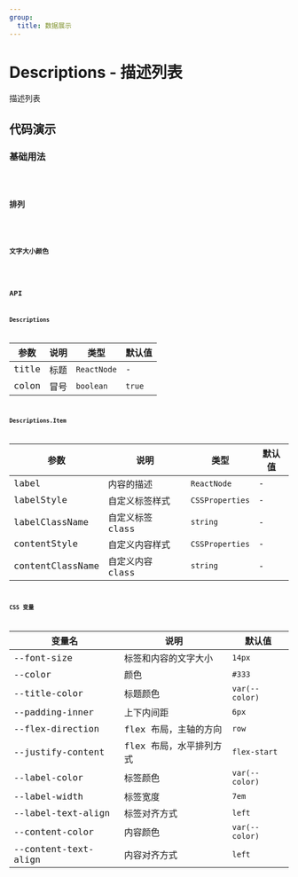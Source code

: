 ```yaml
---
group:
  title: 数据展示
---
```


# Descriptions - 描述列表

描述列表

## 代码演示

### 基础用法

<code src='./demos/basic.tsx' />

### 排列

<code src='./demos/justify.tsx' />

### 文字大小颜色

<code src='./demos/more.tsx' />

## API

### Descriptions

| 参数  | 说明 | 类型        | 默认值 |
| ----- | ---- | ----------- | ------ |
| title | 标题 | `ReactNode` | -      |
| colon | 冒号 | `boolean`   | `true` |

### Descriptions.Item

| 参数             | 说明             | 类型            | 默认值 |
| ---------------- | ---------------- | --------------- | ------ |
| label            | 内容的描述       | `ReactNode`     | -      |
| labelStyle       | 自定义标签样式   | `CSSProperties` | -      |
| labelClassName   | 自定义标签 class | `string`        | -      |
| contentStyle     | 自定义内容样式   | `CSSProperties` | -      |
| contentClassName | 自定义内容 class | `string`        | -      |

### CSS 变量

| 变量名               | 说明                    | 默认值         |
| -------------------- | ----------------------- | -------------- |
| --font-size          | 标签和内容的文字大小    | `14px`         |
| --color              | 颜色                    | `#333`         |
| --title-color        | 标题颜色                | `var(--color)` |
| --padding-inner      | 上下内间距              | `6px`          |
| --flex-direction     | flex 布局，主轴的方向   | `row`          |
| --justify-content    | flex 布局，水平排列方式 | `flex-start`   |
| --label-color        | 标签颜色                | `var(--color)` |
| --label-width        | 标签宽度                | `7em`          |
| --label-text-align   | 标签对齐方式            | `left`         |
| --content-color      | 内容颜色                | `var(--color)` |
| --content-text-align | 内容对齐方式            | `left`         |
